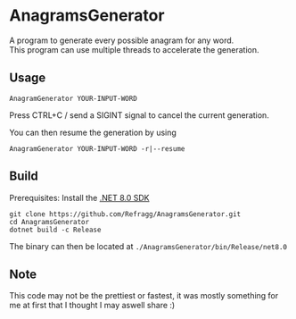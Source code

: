 # AnagramsGenerator

A program to generate every possible anagram for any word.  
This program can use multiple threads to accelerate the generation.

## Usage

`AnagramGenerator YOUR-INPUT-WORD`  
  
Press CTRL+C / send a SIGINT signal to cancel the current generation.  
  
You can then resume the generation by using

`AnagramGenerator YOUR-INPUT-WORD -r|--resume`

## Build

Prerequisites: Install the [.NET 8.0 SDK](https://dotnet.microsoft.com/download/dotnet/8.0)

```
git clone https://github.com/Refragg/AnagramsGenerator.git
cd AnagramsGenerator
dotnet build -c Release
```

The binary can then be located at `./AnagramsGenerator/bin/Release/net8.0`

## Note

This code may not be the prettiest or fastest, it was mostly something for me at first that I thought I may aswell share :)